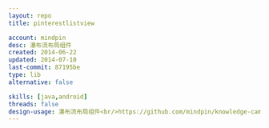 ```yaml
---
layout: repo
title: pinterestlistview

account: mindpin
desc: 瀑布流布局组件
created: 2014-06-22
updated: 2014-07-10
last-commit: 87195be
type: lib
alternative: false

skills: [java,android]
threads: false
design-usage: 瀑布流布局组件<br/>https://github.com/mindpin/knowledge-camp/wiki/%E7%80%91%E5%B8%83%E6%B5%81%E5%B8%83%E5%B1%80%E7%BB%84%E4%BB%B6
---
```

